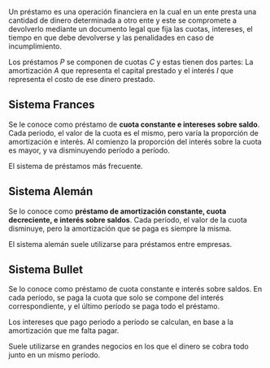 Un préstamo es una operación financiera en la cual en un ente presta una cantidad de dinero determinada a otro ente y este se compromete a devolverlo mediante un documento legal que fija las cuotas, intereses, el tiempo en que debe devolverse y las penalidades en caso de incumplimiento.

Los préstamos $P$ se componen de cuotas $C$ y estas tienen dos partes: La amortización $A$ que representa el capital prestado y el interés $I$ que representa el costo de ese dinero prestado.

## Sistema Frances

Se le conoce como préstamo de **cuota constante e intereses sobre saldo**. Cada periodo, el valor de la cuota es el mismo, pero varía la proporción de amortización e interés. Al comienzo la proporción del interés sobre la cuota es mayor, y va disminuyendo período a período.

El sistema de préstamos más frecuente.

## Sistema Alemán

Se lo conoce como **préstamo de amortización constante, cuota decreciente, e interés sobre saldos**. Cada período, el valor de la cuota disminuye, pero la amortización que se paga es siempre la misma.

El sistema alemán suele utilizarse para préstamos entre empresas.

## Sistema Bullet

Se lo conoce como préstamo de cuota constante e interés sobre saldos. En cada período, se paga la cuota que solo se compone del interés correspondiente, y el último período se paga todo el préstamo.

Los intereses que pago periodo a período se calculan, en base a la amortización que me falta pagar.

Suele utilizarse en grandes negocios en los que el dinero se cobra todo junto en un mismo período.
